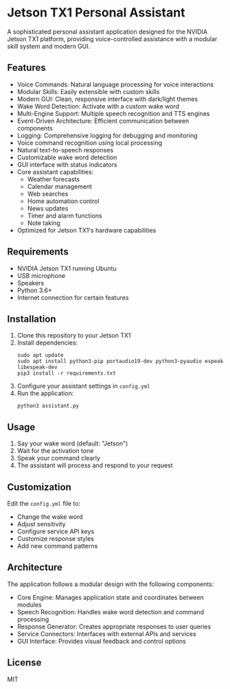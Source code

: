 # Jetson TX1 Personal Assistant

A sophisticated personal assistant application designed for the NVIDIA Jetson TX1 platform, providing voice-controlled assistance with a modular skill system and modern GUI.

## Features

- Voice Commands: Natural language processing for voice interactions
- Modular Skills: Easily extensible with custom skills
- Modern GUI: Clean, responsive interface with dark/light themes
- Wake Word Detection: Activate with a custom wake word
- Multi-Engine Support: Multiple speech recognition and TTS engines
- Event-Driven Architecture: Efficient communication between components
- Logging: Comprehensive logging for debugging and monitoring
- Voice command recognition using local processing
- Natural text-to-speech responses
- Customizable wake word detection
- GUI interface with status indicators
- Core assistant capabilities:
  - Weather forecasts
  - Calendar management
  - Web searches
  - Home automation control
  - News updates
  - Timer and alarm functions
  - Note taking
- Optimized for Jetson TX1's hardware capabilities

## Requirements

- NVIDIA Jetson TX1 running Ubuntu
- USB microphone
- Speakers
- Python 3.6+
- Internet connection for certain features

## Installation

1. Clone this repository to your Jetson TX1
2. Install dependencies:
   ```
   sudo apt update
   sudo apt install python3-pip portaudio19-dev python3-pyaudio espeak libespeak-dev
   pip3 install -r requirements.txt
   ```
3. Configure your assistant settings in `config.yml`
4. Run the application:
   ```
   python3 assistant.py
   ```

## Usage

1. Say your wake word (default: "Jetson")
2. Wait for the activation tone
3. Speak your command clearly
4. The assistant will process and respond to your request

## Customization

Edit the `config.yml` file to:
- Change the wake word
- Adjust sensitivity
- Configure service API keys
- Customize response styles
- Add new command patterns

## Architecture

The application follows a modular design with the following components:
- Core Engine: Manages application state and coordinates between modules
- Speech Recognition: Handles wake word detection and command processing
- Response Generator: Creates appropriate responses to user queries
- Service Connectors: Interfaces with external APIs and services
- GUI Interface: Provides visual feedback and control options

## License

MIT
